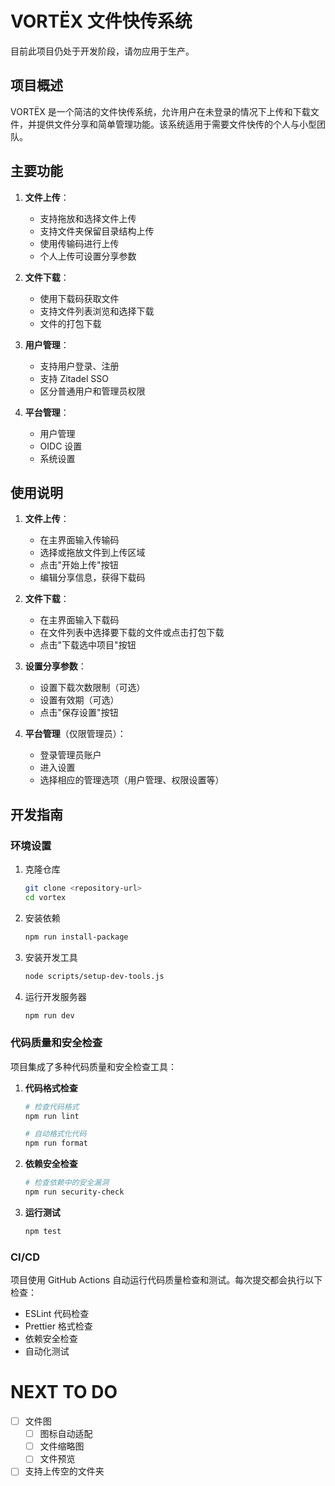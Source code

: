 # VORTËX 文件快传系统

目前此项目仍处于开发阶段，请勿应用于生产。

## 项目概述

VORTËX 是一个简洁的文件快传系统，允许用户在未登录的情况下上传和下载文件，并提供文件分享和简单管理功能。该系统适用于需要文件快传的个人与小型团队。

## 主要功能

1. **文件上传**：

   - 支持拖放和选择文件上传
   - 支持文件夹保留目录结构上传
   - 使用传输码进行上传
   - 个人上传可设置分享参数

2. **文件下载**：

   - 使用下载码获取文件
   - 支持文件列表浏览和选择下载
   - 文件的打包下载

3. **用户管理**：

   - 支持用户登录、注册
   - 支持 Zitadel SSO
   - 区分普通用户和管理员权限

4. **平台管理**：
   - 用户管理
   - OIDC 设置
   - 系统设置

## 使用说明

1. **文件上传**：

   - 在主界面输入传输码
   - 选择或拖放文件到上传区域
   - 点击"开始上传"按钮
   - 编辑分享信息，获得下载码

2. **文件下载**：

   - 在主界面输入下载码
   - 在文件列表中选择要下载的文件或点击打包下载
   - 点击"下载选中项目"按钮

3. **设置分享参数**：

   - 设置下载次数限制（可选）
   - 设置有效期（可选）
   - 点击"保存设置"按钮

4. **平台管理**（仅限管理员）：
   - 登录管理员账户
   - 进入设置
   - 选择相应的管理选项（用户管理、权限设置等）

## 开发指南

### 环境设置

1. 克隆仓库

   ```bash
   git clone <repository-url>
   cd vortex
   ```

2. 安装依赖

   ```bash
   npm run install-package
   ```

3. 安装开发工具

   ```bash
   node scripts/setup-dev-tools.js
   ```

4. 运行开发服务器
   ```bash
   npm run dev
   ```

### 代码质量和安全检查

项目集成了多种代码质量和安全检查工具：

1. **代码格式检查**

   ```bash
   # 检查代码格式
   npm run lint

   # 自动格式化代码
   npm run format
   ```

2. **依赖安全检查**

   ```bash
   # 检查依赖中的安全漏洞
   npm run security-check
   ```

3. **运行测试**
   ```bash
   npm test
   ```

### CI/CD

项目使用 GitHub Actions 自动运行代码质量检查和测试。每次提交都会执行以下检查：

- ESLint 代码检查
- Prettier 格式检查
- 依赖安全检查
- 自动化测试

# NEXT TO DO

- [ ] 文件图
  - [ ] 图标自动适配
  - [ ] 文件缩略图
  - [ ] 文件预览
- [ ] 支持上传空的文件夹
